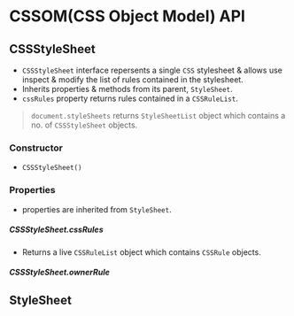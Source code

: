# CSSOM(CSS Object Model) API

## CSSStyleSheet

- `CSSStyleSheet` interface repersents a single `CSS` stylesheet & allows use inspect & modify the list of rules contained in the stylesheet.
- Inherits properties & methods from its parent, `StyleSheet`.
- `cssRules` property returns rules contained in a `CSSRuleList`.

> `document.styleSheets` returns `StyleSheetList` object which contains a no. of `CSSStyleSheet` objects.

### Constructor

- `CSSStyleSheet()`

### Properties

- properties are inherited from `StyleSheet`.

##### CSSStyleSheet.cssRules

- Returns a live `CSSRuleList` object which contains `CSSRule` objects.

##### CSSStyleSheet.ownerRule

## StyleSheet
